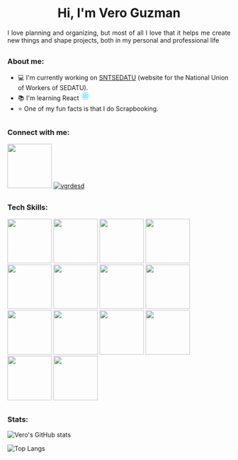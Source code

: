 <h1 align="center"> Hi, I'm Vero Guzman </h1> 

<p align="justify">I love planning and organizing, but most of all I love that it helps me create new things and shape projects, both in my personal and professional life</p>
<h2></h2>

<h3>About me: </h3>

* 💻 I'm currently working on <a href="http://sntsedatu.org/" target="blank"> SNTSEDATU<a/> (website for the National Union of Workers of SEDATU).
* 📚 I'm learning React <img src="https://github.com/devicons/devicon/blob/master/icons/react/react-original.svg" alt="react" width="20" height="20"/>
* ⭐ One of my fun facts is that I do Scrapbooking.
<h2></h2>

<h3>Connect with me:</h3>
<a href="https://www.linkedin.com/in/veroguzrob/"><img src="https://cdn.jsdelivr.net/gh/devicons/devicon/icons/linkedin/linkedin-original-wordmark.svg" width="100" height="100" /></a> 
<a href="mailto:vgrdesd@gmail.com" target="blank"><img src="https://upload.wikimedia.org/wikipedia/commons/thumb/7/7e/Gmail_icon_%282020%29.svg/2560px-Gmail_icon_%282020%29.svg.png" alt="vgrdesd" height="100" width="100" /></a>
<h2></h2>

<h3>Tech Skills:</h3>

<img src="https://cdn.jsdelivr.net/gh/devicons/devicon/icons/html5/html5-plain-wordmark.svg" width="100" height="100"/> <img src="https://cdn.jsdelivr.net/gh/devicons/devicon/icons/css3/css3-plain-wordmark.svg" width="100" height="100"/> <img src="https://cdn.jsdelivr.net/gh/devicons/devicon/icons/javascript/javascript-plain.svg" width="100" height="100"/> <img src="https://cdn.jsdelivr.net/gh/devicons/devicon/icons/react/react-original-wordmark.svg" width="100" height="100"/> <img src="https://cdn.jsdelivr.net/gh/devicons/devicon/icons/git/git-plain-wordmark.svg" width="100" height="100"/> <img src="https://cdn.jsdelivr.net/gh/devicons/devicon/icons/nodejs/nodejs-plain-wordmark.svg" width="100" height="100"/>
<img src="https://cdn.jsdelivr.net/gh/devicons/devicon/icons/express/express-original-wordmark.svg" width="100" height="100"/> <img src="https://cdn.jsdelivr.net/gh/devicons/devicon/icons/firebase/firebase-plain-wordmark.svg" width="100" height="100"/> <img src="https://cdn.jsdelivr.net/gh/devicons/devicon/icons/mongodb/mongodb-plain-wordmark.svg" width="100" height="100"/> <img src="https://cdn.jsdelivr.net/gh/devicons/devicon/icons/npm/npm-original-wordmark.svg" width="100" height="100"/> <img src="https://cdn.jsdelivr.net/gh/devicons/devicon/icons/vscode/vscode-original-wordmark.svg" width="100" height="100"/> <img src="https://cdn.jsdelivr.net/gh/devicons/devicon/icons/canva/canva-original.svg" width="100" height="100"/> <img src="https://cdn.jsdelivr.net/gh/devicons/devicon/icons/figma/figma-original.svg" width="100" height="100"/> <img src="https://cdn.jsdelivr.net/gh/devicons/devicon/icons/trello/trello-plain-wordmark.svg" width="100" height="100"/> 
<!--<img src="https://cdn.jsdelivr.net/gh/devicons/devicon/icons/materialui/materialui-plain.svg" width="100" height="100"/>-->
<h2></h2>


<h3>Stats:</h3>

![Vero's GitHub stats](https://github-readme-stats.vercel.app/api?username=veroguzrob&include_all_commits=true&theme=radical&show_icons=true&hide=contribs,issues)

![Top Langs](https://github-readme-stats.vercel.app/api/top-langs/?username=veroguzrob&langs_count=8)
